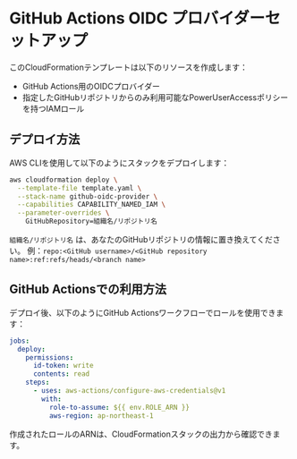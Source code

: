 # GitHub Actions OIDC プロバイダーセットアップ

このCloudFormationテンプレートは以下のリソースを作成します：
- GitHub Actions用のOIDCプロバイダー
- 指定したGitHubリポジトリからのみ利用可能なPowerUserAccessポリシーを持つIAMロール

## デプロイ方法

AWS CLIを使用して以下のようにスタックをデプロイします：

```bash
aws cloudformation deploy \
  --template-file template.yaml \
  --stack-name github-oidc-provider \
  --capabilities CAPABILITY_NAMED_IAM \
  --parameter-overrides \
    GitHubRepository=組織名/リポジトリ名
```

`組織名/リポジトリ名` は、あなたのGitHubリポジトリの情報に置き換えてください。
例：`repo:<GitHub username>/<GitHub repository name>:ref:refs/heads/<branch name>`

## GitHub Actionsでの利用方法

デプロイ後、以下のようにGitHub Actionsワークフローでロールを使用できます：

```yaml
jobs:
  deploy:
    permissions:
      id-token: write
      contents: read
    steps:
      - uses: aws-actions/configure-aws-credentials@v1
        with:
          role-to-assume: ${{ env.ROLE_ARN }}
          aws-region: ap-northeast-1
```

作成されたロールのARNは、CloudFormationスタックの出力から確認できます。
